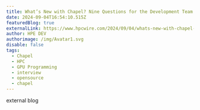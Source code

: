 ```yaml
---
title: What’s New with Chapel? Nine Questions for the Development Team
date: 2024-09-04T16:54:10.515Z
featuredBlog: true
externalLink: https://www.hpcwire.com/2024/09/04/whats-new-with-chapel-nine-questions-for-the-development-team/
author: HPE DEV
authorimage: /img/Avatar1.svg
disable: false
tags:
  - Chapel
  - HPC
  - GPU Programming
  - interview
  - opensource
  - chapel
---
```

external blog